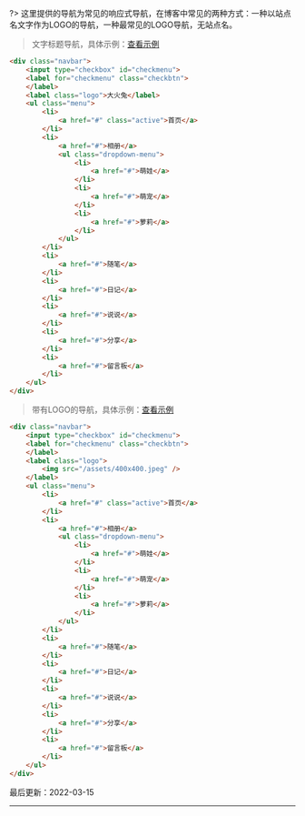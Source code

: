 ?> 这里提供的导航为常见的响应式导航，在博客中常见的两种方式：一种以站点名文字作为LOGO的导航，一种最常见的LOGO导航，无站点名。

> 文字标题导航，具体示例：[查看示例](http://localhost:3000/design/view.html?pageurl=http://localhost:3000/examples/component-navbar-1.html)

```html
<div class="navbar">
    <input type="checkbox" id="checkmenu">
    <label for="checkmenu" class="checkbtn">
    </label>
    <label class="logo">大火兔</label>
    <ul class="menu">
        <li>
            <a href="#" class="active">首页</a>
        </li>
        <li>
            <a href="#">相册</a>
            <ul class="dropdown-menu">
                <li>
                    <a href="#">萌娃</a>
                </li>
                <li>
                    <a href="#">萌宠</a>
                </li>
                <li>
                    <a href="#">萝莉</a>
                </li>
            </ul>
        </li>
        <li>
            <a href="#">随笔</a>
        </li>
        <li>
            <a href="#">日记</a>
        </li>
        <li>
            <a href="#">说说</a>
        </li>
        <li>
            <a href="#">分享</a>
        </li>
        <li>
            <a href="#">留言板</a>
        </li>
    </ul>
</div>
```

> 带有LOGO的导航，具体示例：[查看示例](http://localhost:3000/design/view.html?pageurl=http://localhost:3000/examples/component-navbar-2.html)

```html
<div class="navbar">
    <input type="checkbox" id="checkmenu">
    <label for="checkmenu" class="checkbtn">
    </label>
    <label class="logo">
        <img src="/assets/400x400.jpeg" />
    </label>
    <ul class="menu">
        <li>
            <a href="#" class="active">首页</a>
        </li>
        <li>
            <a href="#">相册</a>
            <ul class="dropdown-menu">
                <li>
                    <a href="#">萌娃</a>
                </li>
                <li>
                    <a href="#">萌宠</a>
                </li>
                <li>
                    <a href="#">萝莉</a>
                </li>
            </ul>
        </li>
        <li>
            <a href="#">随笔</a>
        </li>
        <li>
            <a href="#">日记</a>
        </li>
        <li>
            <a href="#">说说</a>
        </li>
        <li>
            <a href="#">分享</a>
        </li>
        <li>
            <a href="#">留言板</a>
        </li>
    </ul>
</div>
```

最后更新：2022-03-15

---
